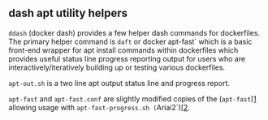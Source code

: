 dash apt utility helpers
------------------------

`ddash` (docker dash) provides a few helper dash commands for dockerfiles.
The primary helper command is `daft` or docker apt-fast` which is a basic
front-end wrapper for apt install commands within dockerfiles which provides
useful status line progress reporting output for users who are
 interactively/iteratively building up or testing various dockerfiles.

`apt-out.sh` is a two line apt output status line and progress report.

`apt-fast` and `apt-fast.conf` are slightly modified copies of the
(`apt-fast`)[1] allowing usage with `apt-fast-progress.sh (`Ariai2`)[[2].

[1]:https://github.com/ilikenwf/apt-fast
[2]:https://github.com/tatsuhiro-t/aria2

